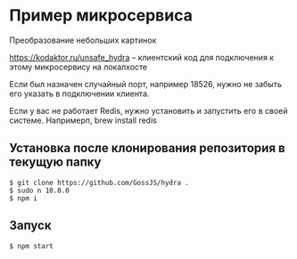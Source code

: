 # Пример микросервиса

Преобразование небольших картинок

https://kodaktor.ru/unsafe_hydra – клиентский код для подключения к этому микросервису на локалхосте

Если был назначен случайный порт, например 18526, нужно не забыть его указать в подключении клиента.

Если у вас не работает Redis, нужно установить и запустить его в своей системе. Напримерп, brew install redis



## Установка после клонирования репозитория в текущую папку

```shell
$ git clone https://github.com/GossJS/hydra .
$ sudo n 10.0.0
$ npm i
```

## Запуск

```shell
$ npm start
```
